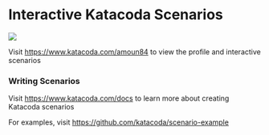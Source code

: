 # Interactive Katacoda Scenarios

[![](http://shields.katacoda.com/katacoda/amoun84/count.svg)](https://www.katacoda.com/amoun84 "Get your profile on Katacoda.com")

Visit https://www.katacoda.com/amoun84 to view the profile and interactive scenarios

### Writing Scenarios
Visit https://www.katacoda.com/docs to learn more about creating Katacoda scenarios

For examples, visit https://github.com/katacoda/scenario-example
